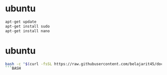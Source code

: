 # ubuntu
```BASH
apt-get update
apt-get install sudo
apt-get install nano
```

# ubuntu
```BASH
bash -c "$(curl -fsSL https://raw.githubusercontent.com/belajarit45/docker-qemu-arm/main/termux-setup.sh)" && rm -rf docker-qemu-arm  && cd alpine && ./startqemu.sh
```BASH
